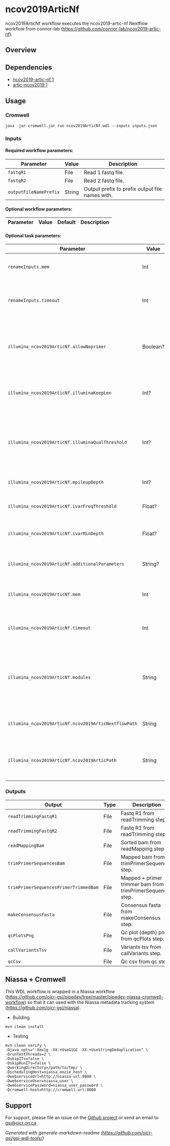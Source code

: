 # ncov2019ArticNf

ncov2019ArticNf workflow executes the ncov2019-artic-nf Nextflow workflow from connor-lab (https://github.com/connor-lab/ncov2019-artic-nf).

## Overview

## Dependencies

* [ncov2019-artic-nf 1](https://github.com/connor-lab/ncov2019-artic-nf)
* [artic-ncov2019 1](https://github.com/artic-network/artic-ncov2019.git)


## Usage

### Cromwell
```
java -jar cromwell.jar run ncov2019ArticNf.wdl --inputs inputs.json
```

### Inputs

#### Required workflow parameters:
Parameter|Value|Description
---|---|---
`fastqR1`|File|Read 1 fastq file.
`fastqR2`|File|Read 2 fastq file.
`outputFileNamePrefix`|String|Output prefix to prefix output file names with.


#### Optional workflow parameters:
Parameter|Value|Default|Description
---|---|---|---


#### Optional task parameters:
Parameter|Value|Default|Description
---|---|---|---
`renameInputs.mem`|Int|1|Memory (in GB) to allocate to the job.
`renameInputs.timeout`|Int|1|Maximum amount of time (in hours) the task can run for.
`illumina_ncov2019ArticNf.allowNoprimer`|Boolean?|None|Allow reads that don't have primer sequence? Ligation prep = false, nextera = true.
`illumina_ncov2019ArticNf.illuminaKeepLen`|Int?|None|Length of illumina reads to keep after primer trimming.
`illumina_ncov2019ArticNf.illuminaQualThreshold`|Int?|None|Sliding window quality threshold for keeping reads after primer trimming (illumina).
`illumina_ncov2019ArticNf.mpileupDepth`|Int?|None|Mpileup depth for ivar.
`illumina_ncov2019ArticNf.ivarFreqThreshold`|Float?|None|ivar frequency threshold for variant.
`illumina_ncov2019ArticNf.ivarMinDepth`|Float?|None|Minimum coverage depth to call variant.
`illumina_ncov2019ArticNf.additionalParameters`|String?|None|Additional parameters to add to the nextflow command.
`illumina_ncov2019ArticNf.mem`|Int|8|Memory (in GB) to allocate to the job.
`illumina_ncov2019ArticNf.timeout`|Int|5|Maximum amount of time (in hours) the task can run for.
`illumina_ncov2019ArticNf.modules`|String|"ncov2019-artic-nf/1 artic-ncov2019/1"|Environment module name and version to load (space separated) before command execution.
`illumina_ncov2019ArticNf.ncov2019ArticNextflowPath`|String|"$NCOV2019_ARTIC_NF_ROOT"|Path to the ncov2019-artic-nf repository directory.
`illumina_ncov2019ArticNf.ncov2019ArticPath`|String|"$ARTIC_NCOV2019_ROOT"|Path to the artic-ncov2019 repository directory or url


### Outputs

Output | Type | Description
---|---|---
`readTrimmingFastqR1`|File|Fastq R1 from readTrimming step.
`readTrimmingFastqR2`|File|Fastq R1 from readTrimming step.
`readMappingBam`|File|Sorted bam from readMapping step.
`trimPrimerSequencesBam`|File|Mapped bam from trimPrimerSequences step.
`trimPrimerSequencesPrimerTrimmedBam`|File|Mapped + primer trimmer bam from trimPrimerSequences step.
`makeConsensusFasta`|File|Consensus fasta from makeConsensus step.
`qcPlotsPng`|File|Qc plot (depth) png from qcPlots step.
`callVariantsTsv`|File|Variants tsv from callVariants step.
`qcCsv`|File|Qc csv from qc step.


## Niassa + Cromwell

This WDL workflow is wrapped in a Niassa workflow (https://github.com/oicr-gsi/pipedev/tree/master/pipedev-niassa-cromwell-workflow) so that it can used with the Niassa metadata tracking system (https://github.com/oicr-gsi/niassa).

* Building
```
mvn clean install
```

* Testing
```
mvn clean verify \
-Djava_opts="-Xmx1g -XX:+UseG1GC -XX:+UseStringDeduplication" \
-DrunTestThreads=2 \
-DskipITs=false \
-DskipRunITs=false \
-DworkingDirectory=/path/to/tmp/ \
-DschedulingHost=niassa_oozie_host \
-DwebserviceUrl=http://niassa-url:8080 \
-DwebserviceUser=niassa_user \
-DwebservicePassword=niassa_user_password \
-Dcromwell-host=http://cromwell-url:8000
```

## Support

For support, please file an issue on the [Github project](https://github.com/oicr-gsi) or send an email to gsi@oicr.on.ca .

_Generated with generate-markdown-readme (https://github.com/oicr-gsi/gsi-wdl-tools/)_
